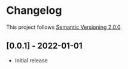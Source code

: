# Changelog
This project follows [Semantic Versioning 2.0.0](https://semver.org/spec/v2.0.0.html).

## [0.0.1] - 2022-01-01
- Initial release
